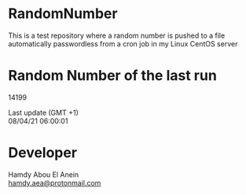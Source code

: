 # RandomNumber    
This is a test repository where a random number is pushed to a file automatically passwordless from a cron job in my Linux CentOS server    
# Random Number of the last run   
14199
      
Last update (GMT +1)    
08/04/21 06:00:01
# Developer    
Hamdy Abou El Anein   
hamdy.aea@protonmail.com
